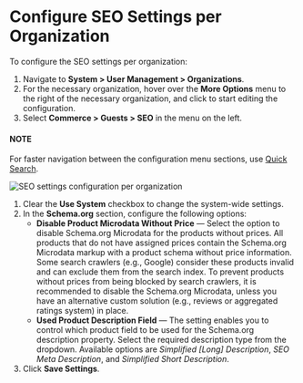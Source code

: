 <a id="sys-conf-commerce-guest-seo-org"></a>

# Configure SEO Settings per Organization

To configure the SEO settings per organization:

1. Navigate to **System > User Management > Organizations**.
2. For the necessary organization, hover over the <i class="fa fa-ellipsis-h fa-lg" aria-hidden="true"></i> **More Options** menu to the right of the necessary organization, and click <i class="fas fa-cog" aria-hidden="true"></i> to start editing the configuration.
3. Select **Commerce > Guests > SEO** in the menu on the left.

#### NOTE
For faster navigation between the configuration menu sections, use [Quick Search](../../../../../configuration/quick-search.md#user-guide-system-configuration-quick-search).

![SEO settings configuration per organization](user/img/system/config_commerce/seo/org-seo-settings.png)
1. Clear the **Use System** checkbox to change the system-wide settings.
2. In the **Schema.org** section, configure the following options:
   * **Disable Product Microdata Without Price** — Select the option to disable Schema.org Microdata for the products without prices. All products that do not have assigned prices contain the Schema.org Microdata markup with a product schema without price information. Some search crawlers (e.g., Google) consider these products invalid and can exclude them from the search index. To prevent products without prices from being blocked by search crawlers, it is recommended to disable the Schema.org Microdata, unless you have an alternative custom solution (e.g., reviews or aggregated ratings system) in place.
   * **Used Product Description Field** — The setting enables you to control which product field to be used for the Schema.org description property. Select the required description type from the dropdown. Available options are *Simplified [Long] Description*, *SEO Meta Description*, and *Simplified Short Description*.
3. Click **Save Settings**.

<!-- fa-bars = fa-navicon -->
<!-- Ic Tiles is used as Set As Default in saved views, and as tiles in display layout options -->
<!-- IcPencil refers to Rename in Commerce and Inline Editing in CRM -->
<!-- Check mark in the square. -->
<!-- SortDesc is also used as drop-down arrow -->
